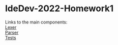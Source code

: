 # IdeDev-2022-Homework1

Links to the main components:  
[Lexer](src/ru/itmo/idedev/lexer/impl/ArithmeticLexer.kt)  
[Parser](src/ru/itmo/idedev/parser/impl/ArithmeticParser.kt)  
[Tests](test/ru/itmo/idedev/parser/ArithmeticParserTest.kt)

